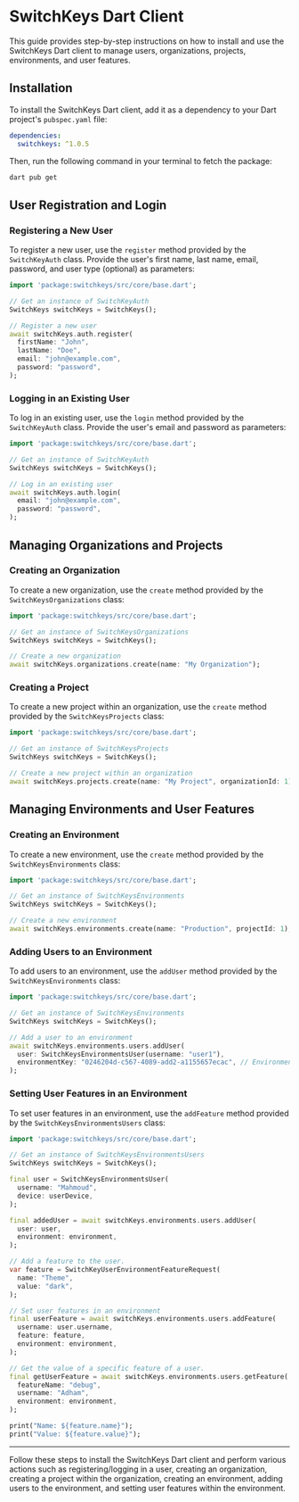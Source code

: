 # SwitchKeys Dart Client

This guide provides step-by-step instructions on how to install and use the SwitchKeys Dart client to manage users, organizations, projects, environments, and user features.

## Installation

To install the SwitchKeys Dart client, add it as a dependency to your Dart project's `pubspec.yaml` file:

```yaml
dependencies:
  switchkeys: ^1.0.5
```

Then, run the following command in your terminal to fetch the package:

```bash
dart pub get
```

## User Registration and Login

### Registering a New User

To register a new user, use the `register` method provided by the `SwitchKeyAuth` class. Provide the user's first name, last name, email, password, and user type (optional) as parameters:

```dart
import 'package:switchkeys/src/core/base.dart';

// Get an instance of SwitchKeyAuth
SwitchKeys switchKeys = SwitchKeys();

// Register a new user
await switchKeys.auth.register(
  firstName: "John",
  lastName: "Doe",
  email: "john@example.com",
  password: "password",
);
```

### Logging in an Existing User

To log in an existing user, use the `login` method provided by the `SwitchKeyAuth` class. Provide the user's email and password as parameters:

```dart
import 'package:switchkeys/src/core/base.dart';

// Get an instance of SwitchKeyAuth
SwitchKeys switchKeys = SwitchKeys();

// Log in an existing user
await switchKeys.auth.login(
  email: "john@example.com",
  password: "password",
);
```

## Managing Organizations and Projects

### Creating an Organization

To create a new organization, use the `create` method provided by the `SwitchKeysOrganizations` class:

```dart
import 'package:switchkeys/src/core/base.dart';

// Get an instance of SwitchKeysOrganizations
SwitchKeys switchKeys = SwitchKeys();

// Create a new organization
await switchKeys.organizations.create(name: "My Organization");
```

### Creating a Project

To create a new project within an organization, use the `create` method provided by the `SwitchKeysProjects` class:

```dart
import 'package:switchkeys/src/core/base.dart';

// Get an instance of SwitchKeysProjects
SwitchKeys switchKeys = SwitchKeys();

// Create a new project within an organization
await switchKeys.projects.create(name: "My Project", organizationId: 1);
```

## Managing Environments and User Features

### Creating an Environment

To create a new environment, use the `create` method provided by the `SwitchKeysEnvironments` class:

```dart
import 'package:switchkeys/src/core/base.dart';

// Get an instance of SwitchKeysEnvironments
SwitchKeys switchKeys = SwitchKeys();

// Create a new environment
await switchKeys.environments.create(name: "Production", projectId: 1);
```

### Adding Users to an Environment

To add users to an environment, use the `addUser` method provided by the `SwitchKeysEnvironments` class:

```dart
import 'package:switchkeys/src/core/base.dart';

// Get an instance of SwitchKeysEnvironments
SwitchKeys switchKeys = SwitchKeys();

// Add a user to an environment
await switchKeys.environments.users.addUser(
  user: SwitchKeysEnvironmentsUser(username: "user1"),
  environmentKey: "0246204d-c567-4089-add2-a1155657ecac", // Environment key
);
```

### Setting User Features in an Environment

To set user features in an environment, use the `addFeature` method provided by the `SwitchKeysEnvironmentsUsers` class:

```dart
import 'package:switchkeys/src/core/base.dart';

// Get an instance of SwitchKeysEnvironmentsUsers
SwitchKeys switchKeys = SwitchKeys();

final user = SwitchKeysEnvironmentsUser(
  username: "Mahmoud",
  device: userDevice,
);

final addedUser = await switchKeys.environments.users.addUser(
  user: user,
  environment: environment,
);

// Add a feature to the user.
var feature = SwitchKeyUserEnvironmentFeatureRequest(
  name: "Theme",
  value: "dark",
);

// Set user features in an environment
final userFeature = await switchKeys.environments.users.addFeature(
  username: user.username,
  feature: feature,
  environment: environment,
);

// Get the value of a specific feature of a user.
final getUserFeature = await switchKeys.environments.users.getFeature(
  featureName: "debug",
  username: "Adham",
  environment: environment,
);

print("Name: ${feature.name}");
print("Value: ${feature.value}");
```

---

Follow these steps to install the SwitchKeys Dart client and perform various actions such as registering/logging in a user, creating an organization, creating a project within the organization, creating an environment, adding users to the environment, and setting user features within the environment.
